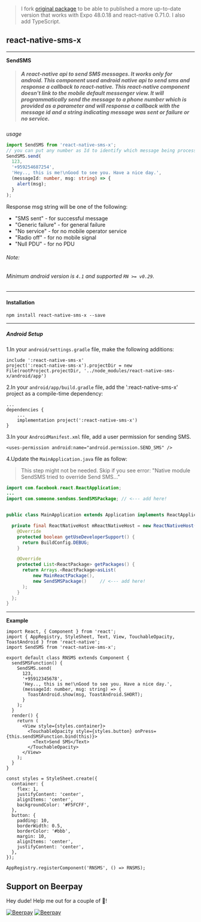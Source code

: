 > I fork [original package](https://github.com/yeyintkoko/react-native-sms-x) to be able to published a more up-to-date version that works with Expo 48.0.18 and react-native 0.71.0. I also add TypeScript.

## react-native-sms-x

---

**SendSMS**

> ##### A react-native api to send SMS messages. It works only for android. This component used android native api to send sms and response a callback to react-native. This react-native component doesn't link to the mobile default messenger view. It will programmatically send the message to a phone number which is provided as a parameter and will response a callback with the message id and a string indicating message was sent or failure or no service.

_usage_

```ts
import SendSMS from 'react-native-sms-x';
// you can put any number as Id to identify which message being process
SendSMS.send(
  123,
  '+959254687254',
  'Hey.., this is me!\nGood to see you. Have a nice day.',
  (messageId: number, msg: string) => {
    alert(msg);
  }
);
```

Response msg string will be one of the following:

- "SMS sent" - for successful message
- "Generic failure" - for general failure
- "No service" - for no mobile operator service
- "Radio off" - for no mobile signal
- "Null PDU" - for no PDU

###### _Note:_

###### Minimum android version is `4.1` and supported `RN >= v0.29`.

---

#### Installation

```
npm install react-native-sms-x --save
```

---

##### **Android Setup**

1.In your `android/settings.gradle` file, make the following additions:

```
include ':react-native-sms-x'
project(':react-native-sms-x').projectDir = new File(rootProject.projectDir, '../node_modules/react-native-sms-x/android/app')
```

2.In your `android/app/build.gradle` file, add the ':react-native-sms-x' project as a compile-time dependency:

```
...
dependencies {
    ...
    implementation project(':react-native-sms-x')
}
```

3.In your `AndroidManifest.xml` file, add a user permission for sending SMS.

```
<uses-permission android:name="android.permission.SEND_SMS" />
```

4.Update the `MainApplication.java` file as follow:

> This step might not be needed. Skip if you see error: "Native module SendSMS tried to override Send SMS..."

```java
import com.facebook.react.ReactApplication;
...
import com.someone.sendsms.SendSMSPackage; // <--- add here!


public class MainApplication extends Application implements ReactApplication {

  private final ReactNativeHost mReactNativeHost = new ReactNativeHost(this) {
    @Override
    protected boolean getUseDeveloperSupport() {
      return BuildConfig.DEBUG;
    }

    @Override
    protected List<ReactPackage> getPackages() {
      return Arrays.<ReactPackage>asList(
          new MainReactPackage(),
          new SendSMSPackage()     // <--- add here!
      );
    }
  };
}
```

---

**Example**

```tsx
import React, { Component } from 'react';
import { AppRegistry, StyleSheet, Text, View, TouchableOpacity, ToastAndroid } from 'react-native';
import SendSMS from 'react-native-sms-x';

export default class RNSMS extends Component {
  sendSMSFunction() {
    SendSMS.send(
      123,
      '+95912345678',
      'Hey.., this is me!\nGood to see you. Have a nice day.',
      (messageId: number, msg: string) => {
        ToastAndroid.show(msg, ToastAndroid.SHORT);
      }
    );
  }
  render() {
    return (
      <View style={styles.container}>
        <TouchableOpacity style={styles.button} onPress={this.sendSMSFunction.bind(this)}>
          <Text>Send SMS</Text>
        </TouchableOpacity>
      </View>
    );
  }
}

const styles = StyleSheet.create({
  container: {
    flex: 1,
    justifyContent: 'center',
    alignItems: 'center',
    backgroundColor: '#F5FCFF',
  },
  button: {
    padding: 10,
    borderWidth: 0.5,
    borderColor: '#bbb',
    margin: 10,
    alignItems: 'center',
    justifyContent: 'center',
  },
});

AppRegistry.registerComponent('RNSMS', () => RNSMS);
```

## Support on Beerpay

Hey dude! Help me out for a couple of :beers:!

[![Beerpay](https://beerpay.io/yeyintkoko/react-native-sms-x/badge.svg?style=beer-square)](https://beerpay.io/yeyintkoko/react-native-sms-x) [![Beerpay](https://beerpay.io/yeyintkoko/react-native-sms-x/make-wish.svg?style=flat-square)](https://beerpay.io/yeyintkoko/react-native-sms-x?focus=wish)
